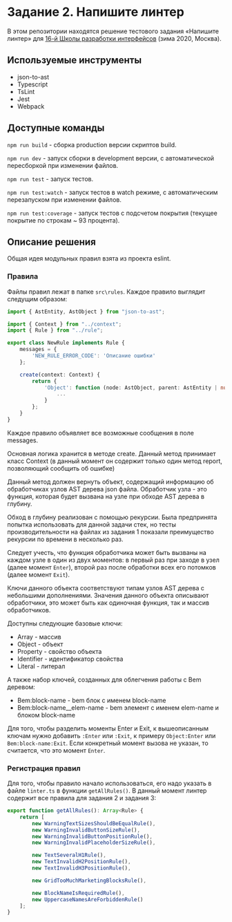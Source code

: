 # Задание 2. Напишите линтер

В этом репозитории находятся решение тестового задания «Напишите линтер» для [16-й Школы разработки интерфейсов](https://yandex.ru/promo/academy/shri) (зима 2020, Москва).

## Используемые инструменты

- json-to-ast
- Typescript
- TsLint
- Jest
- Webpack

## Доступные команды

`npm run build` - сборка production версии скриптов build.

`npm run dev` - запуск сборки в development версии, с автоматической пересборкой при изменении файлов.

`npm run test` - запуск тестов.

`npm run test:watch` - запуск тестов в watch режиме, с автоматическим перезапуском при изменении файлов.

`npm run test:coverage` - запуск тестов с подсчетом покрытия (текущее покрытие по строкам ~ 93 процента).

## Описание решения

Общая идея модульных правил взята из проекта eslint.

### Правила 

Файлы правил лежат в папке `src\rules`. Каждое правило выглядит следущим образом:

```ts
import { AstEntity, AstObject } from "json-to-ast";

import { Context } from "../context";
import { Rule } from "../rule";

export class NewRule implements Rule {
    messages = {
        'NEW_RULE_ERROR_CODE': 'Описание ошибки'
    };

    create(context: Context) {
        return {
            'Object': function (node: AstObject, parent: AstEntity | null) {
                ...
            }
        };
    }
}
```

Каждое правило объявляет все возможные сообщения в поле messages.

Основная логика хранится в методе create. Данный метод принимает класс Context 
(в данный момент он содержит только один метод report, позволяющий сообщить об ошибке)

Данный метод должен вернуть объект, содержащий информацию об обработчиках узлов AST дерева json файла.
Обработчик узла - это функция, которая будет вызвана на узле при обходе AST дерева в глубину.

Обход в глубину реализован с помощью рекурсии. Была предпринята попытка использовать для данной задачи стек, 
но тесты производительности на файлах из задания 1 показали преимущество рекурсии по времени в несколько раз.

Следует учесть, что функция обработчика может быть вызваны на каждом узле в один из двух моментов:
в первый раз при заходе в узел (далее момент `Enter`), второй раз после обработки всех его потомков (далее момент `Exit`).

Ключи данного объекта соответствуют типам узлов AST дерева с небольшими дополнениями.
Значения данного объекта описывают обработчики, это может быть как одиночная функция, так и массив обработчиков.

Доступны следующие базовые ключи:

- Array - массив
- Object - объект
- Property - свойство объекта
- Identifier - идентификатор свойства
- Literal - литерал

А также набор ключей, созданных для облегчения работы с Bem деревом:
- Bem:block-name - bem блок с именем block-name
- Bem:block-name__elem-name - bem элемент с именем elem-name и блоком block-name

Для того, чтобы разделить моменты Enter и Exit, к вышеописанным ключам нужно добавить `:Enter` или `:Exit`, 
к примеру `Object:Enter` или `Bem:block-name:Exit`. 
Если конкретный момент вызова не указан, то считается, что это момент `Enter`.

### Регистрация правил

Для того, чтобы правило начало использоваться, его надо указать в файле `linter.ts` в функции `getAllRules()`. 
В данный момент линтер содержит все правила для задания 2 и задания 3:

```ts
export function getAllRules(): Array<Rule> {
    return [
        new WarningTextSizesShouldBeEqualRule(),
        new WarningInvalidButtonSizeRule(),
        new WarningInvalidButtonPositionRule(),
        new WarningInvalidPlaceholderSizeRule(),

        new TextSeveralH1Rule(),
        new TextInvalidH2PositionRule(),
        new TextInvalidH3PositionRule(),

        new GridTooMuchMarketingBlocksRule(),

        new BlockNameIsRequiredRule(),
        new UppercaseNamesAreForbiddenRule()
    ];
}
```

